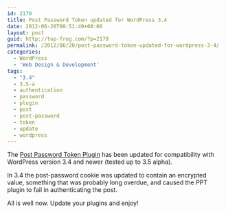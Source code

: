 ```yaml
---
id: 2170
title: Post Password Token updated for WordPress 3.4
date: 2012-06-20T00:51:49+00:00
layout: post
guid: http://top-frog.com/?p=2170
permalink: /2012/06/20/post-password-token-updated-for-wordpress-3-4/
categories:
  - WordPress
  - 'Web Design & Development'
tags:
  - "3.4"
  - 3.5-a
  - authentication
  - password
  - plugin
  - post
  - post-password
  - token
  - update
  - wordpress
---
```

The [Post Password Token Plugin](http://wordpress.org/extend/plugins/post-password-plugin/changelog/) has been updated for compatibility with WordPress version 3.4 and newer (tested up to 3.5 alpha).

In 3.4 the post-password cookie was updated to contain an encrypted value, something that was probably long overdue, and caused the PPT plugin to fail in authenticating the post.

All is well now. Update your plugins and enjoy!